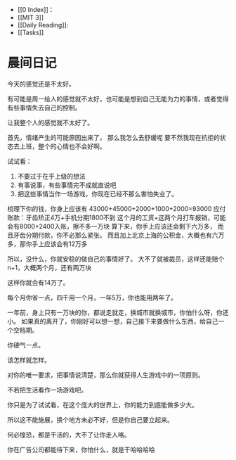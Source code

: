 - [[0 Index]]：
- [[MIT 3]]
- [[Daily Reading]]:
- [[Tasks]] 


# 晨间日记
今天的感觉还是不太好。

有可能是周一给人的感觉就不太好，也可能是想到自己无能为力的事情，或者觉得有些事情失去自己的控制。

让我整个人的感觉就不太好了。

首先，情绪产生的可能原因出来了。
那么我怎么去舒缓呢
要不然我现在抗拒的状态去上班，整个的心情也不会好啊。

试试看：

1. 不要过于在乎上级的想法
2. 有事说事，有些事情完不成就直说吧
3. 把这些事情当作一场游戏，你现在已经不那么害怕失业了。

梳理下你的钱，你身上应该有 43000+45000+2000+1000+2000=93000
应付账款：牙齿矫正4万+手机分期1800不到
这个月的工资+这两个月打车报销，可能会有8000+2400入账，擦不多一万块
算下来，你手上应该还会剩下六万多， 而且牙齿分期付款，你不必那么紧张。
而且加上北京上海的公积金，大概也有六万多，那你手上应该会有12万多

所以，没什么，你就安稳的做自己的事情好了。
大不了就被裁员，这样还能赔个n+1，大概两个月，还有两万块

这样你就会有14万了。

每个月你省一点，四千用一个月，一年5万，你也能用两年了。

一年前，身上只有一万块的你，都说走就走，换城市就换城市，你怕什么呀，你还小。
如果真的离开了，你刚好可以想一想，自己接下来要做什么东西，给自己一个空档期。

你硬气一点。

该怎样就怎样。

对你的唯一要求，把事情说清楚，那么你就获得人生游戏中的一项原则。

不若把生活看作一场游戏吧。

你只是为了试试看，在这个庞大的世界上，你的能力到底能做多少大。

所以这不能施展，换个地方未必不好，但是你自己要立起来。

何必惶恐，都是干活的，大不了让你走人咯。

你在广告公司都能待下来，你怕什么，就是干哈哈哈哈